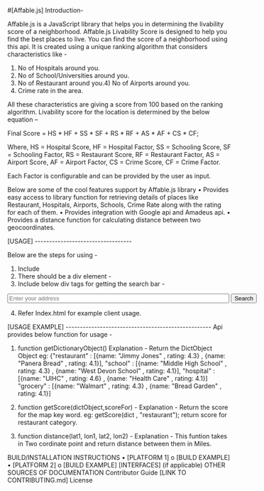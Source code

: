 #[Affable.js]
Introduction-

Affable.js is a JavaScript library that helps you in determining the livability score of a neighborhood. Affable.js Livability Score is designed to help you find the best places to live. You can find the score of a neighborhood using this api.
It is created using a unique ranking algorithm that considers characteristics like -
1)	No of Hospitals around you.
2)	No of School/Universities around you.
3)	No of Restaurant around you.4)	No of Airports around you.
5)	Crime rate in the area.

All these characteristics are giving a score from 100 based on the ranking algorithm. Livability score for the location is determined by the below equation –

Final Score = HS * HF + SS * SF + RS * RF + AS * AF + CS * CF;

Where,
HS = Hospital Score, HF = Hospital Factor, SS = Schooling Score, SF = Schooling Factor, RS = Restaurant Score, RF = Restaurant Factor, AS = Airport Score, AF = Airport Factor, CS = Crime Score, CF = Crime Factor.

Each Factor is configurable and can be provided by the user as input.

Below are some of the cool features support by Affable.js library
•	Provides easy access to library function for retrieving details of places like Restaurant, Hospitals, Airports, Schools, Crime Rate along with the rating for each of them.
•	Provides integration with Google api and Amadeus api.
•	Provides a distance function for calculating distance between two geocoordinates.



[USAGE] ----------------------------------

Below are the steps for using -
1) Include <script src="public_html/affable.js" type="text/javascript"></script>
2) There should be a div element - <div id="map" hidden="hidden"></div>
3) Include below div tags for getting the search bar -

<div style="width:800px; margin:0 auto;" id="form-container">
    <form class="form-inline mt-2 mt-md-0">
        <input class="form-control mr-sm-2 expand" type="text" id="autocomplete" placeholder="Enter your address" onblur="getLatLong()" style="width:500px;">
        <input class="btn btn-success my-2 my-sm-0" type="button" id="generate" class="generate" onclick="generate1()" value ="Search"/>
    </form>
</div>

4) Refer Index.html for example client usage.



[USAGE EXAMPLE] ---------------------------------------------------
Api provides below function for usage -

1) function getDictionaryObject()
Explanation - Return the DictObject Object
eg: {"restaurant" : [{name: "Jimmy Jones" , rating: 4.3} , {name: "Panera Bread" , rating: 4.1}],
       "school" : [{name: "Middle High School" , rating: 4.3} , {name: "West Devon School" , rating: 4.1}],
       "hospital" : [{name: "UIHC" , rating: 4.6} , {name: "Health Care" , rating: 4.1}]
       "grocery" : [{name: "Walmart" , rating: 4.3} , {name: "Bread Garden" , rating: 4.1}]

2) function getScore(dictObject,scoreFor) -
 Explanation - Return the score for the map key word.
  eg: getScore(dict , "restaurant"); return score for restaurant category.

3) function distance(lat1, lon1, lat2, lon2) -
Explanation - This funtion takes in Two cordinate point and return distance between them in Miles.


BUILD/INSTALLATION INSTRUCTIONS
•	[PLATFORM 1]
o	[BUILD EXAMPLE]
•	[PLATFORM 2]
o	[BUILD EXAMPLE]
[INTERFACES] (if applicable)
OTHER SOURCES OF DOCUMENTATION
Contributor Guide
[LINK TO CONTRIBUTING.md]
License
